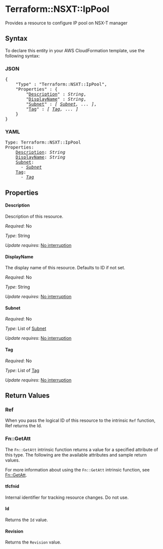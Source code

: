 # Terraform::NSXT::IpPool

Provides a resource to configure IP pool on NSX-T manager

## Syntax

To declare this entity in your AWS CloudFormation template, use the following syntax:

### JSON

<pre>
{
    "Type" : "Terraform::NSXT::IpPool",
    "Properties" : {
        "<a href="#description" title="Description">Description</a>" : <i>String</i>,
        "<a href="#displayname" title="DisplayName">DisplayName</a>" : <i>String</i>,
        "<a href="#subnet" title="Subnet">Subnet</a>" : <i>[ <a href="subnet.md">Subnet</a>, ... ]</i>,
        "<a href="#tag" title="Tag">Tag</a>" : <i>[ <a href="tag.md">Tag</a>, ... ]</i>
    }
}
</pre>

### YAML

<pre>
Type: Terraform::NSXT::IpPool
Properties:
    <a href="#description" title="Description">Description</a>: <i>String</i>
    <a href="#displayname" title="DisplayName">DisplayName</a>: <i>String</i>
    <a href="#subnet" title="Subnet">Subnet</a>: <i>
      - <a href="subnet.md">Subnet</a></i>
    <a href="#tag" title="Tag">Tag</a>: <i>
      - <a href="tag.md">Tag</a></i>
</pre>

## Properties

#### Description

Description of this resource.

_Required_: No

_Type_: String

_Update requires_: [No interruption](https://docs.aws.amazon.com/AWSCloudFormation/latest/UserGuide/using-cfn-updating-stacks-update-behaviors.html#update-no-interrupt)

#### DisplayName

The display name of this resource. Defaults to ID if not set.

_Required_: No

_Type_: String

_Update requires_: [No interruption](https://docs.aws.amazon.com/AWSCloudFormation/latest/UserGuide/using-cfn-updating-stacks-update-behaviors.html#update-no-interrupt)

#### Subnet

_Required_: No

_Type_: List of <a href="subnet.md">Subnet</a>

_Update requires_: [No interruption](https://docs.aws.amazon.com/AWSCloudFormation/latest/UserGuide/using-cfn-updating-stacks-update-behaviors.html#update-no-interrupt)

#### Tag

_Required_: No

_Type_: List of <a href="tag.md">Tag</a>

_Update requires_: [No interruption](https://docs.aws.amazon.com/AWSCloudFormation/latest/UserGuide/using-cfn-updating-stacks-update-behaviors.html#update-no-interrupt)

## Return Values

### Ref

When you pass the logical ID of this resource to the intrinsic `Ref` function, Ref returns the Id.

### Fn::GetAtt

The `Fn::GetAtt` intrinsic function returns a value for a specified attribute of this type. The following are the available attributes and sample return values.

For more information about using the `Fn::GetAtt` intrinsic function, see [Fn::GetAtt](https://docs.aws.amazon.com/AWSCloudFormation/latest/UserGuide/intrinsic-function-reference-getatt.html).

#### tfcfnid

Internal identifier for tracking resource changes. Do not use.

#### Id

Returns the <code>Id</code> value.

#### Revision

Returns the <code>Revision</code> value.

